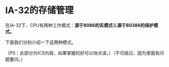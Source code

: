 # IA-32的存储管理

在IA-32下，CPU有两种工作模式：**源于8086的实模式**与**源于80386的保护模式。**

下面我们分别介绍一下这两种模式。



（PS：此部分为ICS内容，如果掌握的好可以快点读。）（不可跳过，因为里面有问题要问。）

